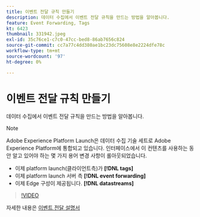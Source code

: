 ```yaml
---
title: 이벤트 전달 규칙 만들기
description: 데이터 수집에서 이벤트 전달 규칙을 만드는 방법을 알아봅니다.
feature: Event Forwarding, Tags
kt: 6423
thumbnail: 331942.jpeg
exl-id: 35c76ce1-c7c0-47cc-bed8-86ab7656c824
source-git-commit: cc7a77c4dd380ae1bc23dc75608e8e2224dfe78c
workflow-type: tm+mt
source-wordcount: '97'
ht-degree: 0%

---
```


# 이벤트 전달 규칙 만들기

데이터 수집에서 이벤트 전달 규칙을 만드는 방법을 알아봅니다.

>[!NOTE]
>
>Adobe Experience Platform Launch은 데이터 수집 기술 세트로 Adobe Experience Platform에 통합되고 있습니다. 인터페이스에서 이 컨텐츠를 사용하는 동안 알고 있어야 하는 몇 가지 용어 변경 사항이 롤아웃되었습니다.
>
> * 이제 platform launch(클라이언트측)가 **[!DNL tags]**
> * 이제 platform launch 서버 측 **[!DNL event forwarding]**
> * 이제 Edge 구성이 제공됩니다. **[!DNL datastreams]**


>[!VIDEO](https://video.tv.adobe.com/v/331942?quality=12&learn=on)

자세한 내용은 [이벤트 전달 설명서](https://experienceleague.adobe.com/docs/experience-platform/tags/event-forwarding/overview.html)